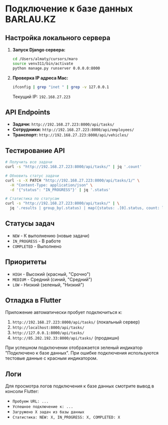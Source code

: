 # Подключение к базе данных BARLAU.KZ

## Настройка локального сервера

1. **Запуск Django сервера:**
   ```bash
   cd /Users/almaty/cursors/maro
   source venv311/bin/activate
   python manage.py runserver 0.0.0.0:8000
   ```

2. **Проверка IP адреса Mac:**
   ```bash
   ifconfig | grep "inet " | grep -v 127.0.0.1
   ```
   Текущий IP: `192.168.27.223`

## API Endpoints

- **Задачи:** `http://192.168.27.223:8000/api/tasks/`
- **Сотрудники:** `http://192.168.27.223:8000/api/employees/`
- **Транспорт:** `http://192.168.27.223:8000/api/vehicles/`

## Тестирование API

```bash
# Получить все задачи
curl -s "http://192.168.27.223:8000/api/tasks/" | jq '.count'

# Обновить статус задачи
curl -s -X PATCH "http://192.168.27.223:8000/api/tasks/1/" \
  -H "Content-Type: application/json" \
  -d '{"status": "IN_PROGRESS"}' | jq '.status'

# Статистика по статусам
curl -s "http://192.168.27.223:8000/api/tasks/" | \
  jq '.results | group_by(.status) | map({status: .[0].status, count: length})'
```

## Статусы задач

- `NEW` - К выполнению (новые задачи)
- `IN_PROGRESS` - В работе 
- `COMPLETED` - Выполнено

## Приоритеты

- `HIGH` - Высокий (красный, "Срочно")
- `MEDIUM` - Средний (синий, "Средний") 
- `LOW` - Низкий (зеленый, "Низкий")

## Отладка в Flutter

Приложение автоматически пробует подключиться к:
1. `http://192.168.27.223:8000/api/tasks/` (локальный сервер)
2. `http://localhost:8000/api/tasks/`
3. `http://127.0.0.1:8000/api/tasks/`
4. `http://85.202.192.33:8000/api/tasks/` (продакшн)

При успешном подключении отображается зеленый индикатор "Подключено к базе данных".
При ошибке подключения используются тестовые данные с красным индикатором.

## Логи

Для просмотра логов подключения к базе данных смотрите вывод в консоли Flutter:
- `Пробуем URL: ...`
- `Успешное подключение к: ...`
- `Загружено X задач из базы данных`
- `Статистика: NEW: X, IN_PROGRESS: X, COMPLETED: X` 
 
 
 
 